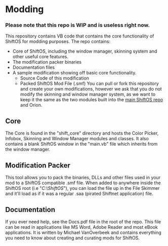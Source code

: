 # Modding

### Please note that this repo is WIP and is useless right now.

This repository contains VB code that contains the core functionality of ShiftOS for modding purposes. The repo contains:
 * Core of ShiftOS, including the window manager, skinning system and other useful core features.
 * The modification packer binaries
 * Documentation files
 * A sample modification showing off basic core functionality.
   - Source Code of this modification
   - Packed ShiftOS Mod File (.smf)
You can pull or fork this repository and create your own modifications, however we ask that you do not modify the skinning and window manager system, as we want to keep it the same as the two modules built into the [main ShiftOS repo](http://www.github.com/shiftos/shiftos) and Orion.

## Core

The Core is found in the "shift_core" directory and hosts the Color Picker, Infobox, Skinning and Window Manager modules and classes. It also contains a blank ShiftOS window in the "main.vb" file which inherits from the window manager.

## Modification Packer

This tool allows you to pack the binaries, DLLs and other files used in your mod to a ShiftOS compatible .smf file. When added to anywhere inside the ShiftOS root (i.e "_C:\ShiftOS_"), you can load the file up in the File Skimmer and it'll load as if it was a regular .saa (pirated Shiftnet application) file.

## Documentation

If you ever need help, see the Docs.pdf file in the root of the repo. This file can be read in applications like MS Word, Adobe Reader and most eBook applications. It is written by Michael VanOverbeek and contains everything you need to know about creating and curating mods for ShiftOS.
